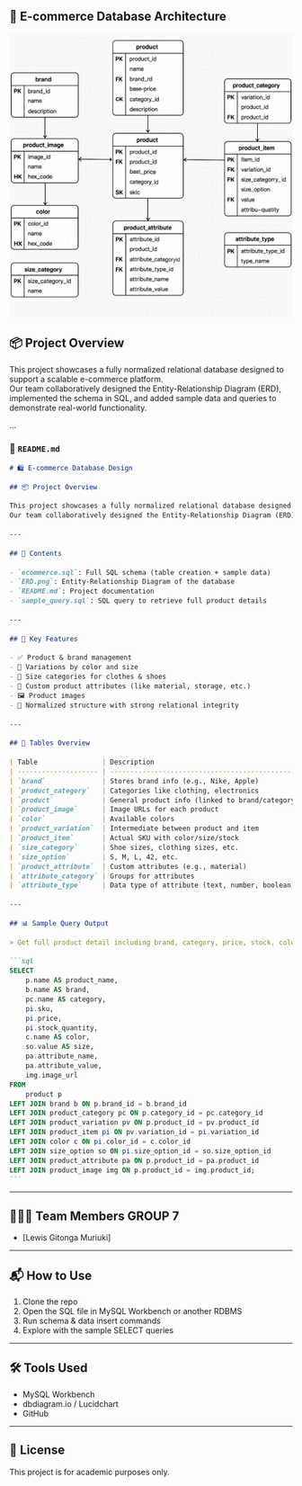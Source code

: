 ## 🛒 E-commerce Database Architecture



![E-commerce ERD](sqlimage.png)

## 📦 Project Overview

This project showcases a fully normalized relational database designed to support a scalable e-commerce platform.  
Our team collaboratively designed the Entity-Relationship Diagram (ERD), implemented the schema in SQL, and added sample data and queries to demonstrate real-world functionality.

...

### 🛒 `README.md`

````markdown
# 🛍️ E-commerce Database Design

## 📦 Project Overview

This project showcases a fully normalized relational database designed to support a scalable e-commerce platform.  
Our team collaboratively designed the Entity-Relationship Diagram (ERD), implemented the schema in SQL, and added sample data and queries to demonstrate real-world functionality.

---

## 📘 Contents

- `ecommerce.sql`: Full SQL schema (table creation + sample data)
- `ERD.png`: Entity-Relationship Diagram of the database
- `README.md`: Project documentation
- `sample_query.sql`: SQL query to retrieve full product details

---

## 🧠 Key Features

- ✅ Product & brand management
- 🎨 Variations by color and size
- 📏 Size categories for clothes & shoes
- 🧵 Custom product attributes (like material, storage, etc.)
- 🖼️ Product images
- 🔄 Normalized structure with strong relational integrity

---

## 🧰 Tables Overview

| Table                | Description                                     |
| -------------------- | ----------------------------------------------- |
| `brand`              | Stores brand info (e.g., Nike, Apple)           |
| `product_category`   | Categories like clothing, electronics           |
| `product`            | General product info (linked to brand/category) |
| `product_image`      | Image URLs for each product                     |
| `color`              | Available colors                                |
| `product_variation`  | Intermediate between product and item           |
| `product_item`       | Actual SKU with color/size/stock                |
| `size_category`      | Shoe sizes, clothing sizes, etc.                |
| `size_option`        | S, M, L, 42, etc.                               |
| `product_attribute`  | Custom attributes (e.g., material)              |
| `attribute_category` | Groups for attributes                           |
| `attribute_type`     | Data type of attribute (text, number, boolean)  |

---

## 📊 Sample Query Output

> Get full product detail including brand, category, price, stock, color, size, image, and attributes.

```sql
SELECT
    p.name AS product_name,
    b.name AS brand,
    pc.name AS category,
    pi.sku,
    pi.price,
    pi.stock_quantity,
    c.name AS color,
    so.value AS size,
    pa.attribute_name,
    pa.attribute_value,
    img.image_url
FROM
    product p
LEFT JOIN brand b ON p.brand_id = b.brand_id
LEFT JOIN product_category pc ON p.category_id = pc.category_id
LEFT JOIN product_variation pv ON p.product_id = pv.product_id
LEFT JOIN product_item pi ON pv.variation_id = pi.variation_id
LEFT JOIN color c ON pi.color_id = c.color_id
LEFT JOIN size_option so ON pi.size_option_id = so.size_option_id
LEFT JOIN product_attribute pa ON p.product_id = pa.product_id
LEFT JOIN product_image img ON p.product_id = img.product_id;
```
````

---

## 🧑‍🤝‍🧑 Team Members GROUP 7

- [Lewis Gitonga Muriuki]

---

## 📬 How to Use

1. Clone the repo
2. Open the SQL file in MySQL Workbench or another RDBMS
3. Run schema & data insert commands
4. Explore with the sample SELECT queries

---

## 🛠️ Tools Used

- MySQL Workbench
- dbdiagram.io / Lucidchart
- GitHub

---

## 🚀 License

This project is for academic purposes only.

```
